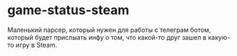 # game-status-steam
Маленький парсер, который нужен для работы с телеграм ботом,  который будет прислыать инфу о том, что какой-то друг зашел в какую-то игру в Steam.
